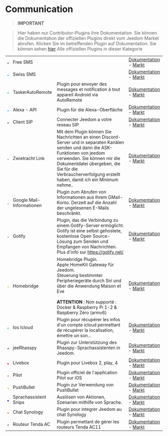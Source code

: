 
# Communication


>**IMPORTANT**

>Hier haben nur Contributor-Plugins ihre Dokumentation. Sie können die Dokumentation der offiziellen Plugins direkt vom Jeedom Market abrufen. Klicken Sie im betreffenden Plugin auf Dokumentation.
>Sie können sehen [hier](https://market.jeedom.com/index.php?v=d&p=market&type=plugin&categorie=communication) Alle offiziellen Plugins in dieser Kategorie

| | | | |
|--- | --- | --- | ---|
|<img src="FreeSms/FreeSms_icon.png" class="pluginLogo" width="100" />|Free SMS||[Dokumentation](https://mika-nt28.github.io/Documentations/FreeSms/#language#/) - [Markt](https://market.jeedom.com/index.php?v=d&p=market_display&id=130)|
|<img src="Swissms/Swissms_icon.png" class="pluginLogo" width="100" />|Swiss SMS||[Dokumentation](https://zyg0m4t1k.github.io/Swissms/#language#/) - [Markt](https://market.jeedom.com/index.php?v=d&p=market_display&id=2302)|
|<img src="TaskerAutoRemote/TaskerAutoRemote_icon.png" class="pluginLogo" width="100" />|TaskerAutoRemote|Plugin pour envoyer des messages et notification à tout appareil Android via AutoRemote|[Dokumentation](https://agp42.github.io/Jeedom-TaskerAutoremote/#language#) - [Markt](https://market.jeedom.com/index.php?v=d&p=market_display&id=3795)|
|<img src="alexaapi/alexaapi_icon.png" class="pluginLogo" width="100" />|Alexa - API|Plugin für die Alexa-Oberfläche|[Dokumentation](http://sigalou-domotique.fr/plugin-jeedom-alexa-api/66-alexa-api-documentation) - [Markt](https://market.jeedom.com/index.php?v=d&p=market_display&id=3614)|
|<img src="clientSIP/clientSIP_icon.png" class="pluginLogo" width="100" />|Client SIP|Connecter Jeedom a votre reseau SIP|[Dokumentation](https://mika-nt28.github.io/Documentations/clientSIP/#language#/) - [Markt](https://market.jeedom.com/index.php?v=d&p=market_display&id=3038)|
|<img src="discordlink/discordlink_icon.png" class="pluginLogo" width="100" />|Zwietracht Link|Mit dem Plugin können Sie Nachrichten an einen Discord-Server und in separaten Kanälen senden und dann die ASK-Funktionen von jeedom verwenden. Sie können mir die Dokumentdatei übergeben, die Sie für die Verbraucherverfolgung erstellt haben, damit ich ein Minimum nehme..|[Dokumentation](https://trmaud.github.io/Docs/discordlink/de_DE/) - [Markt](https://market.jeedom.com/index.php?v=d&p=market_display&id=3938)|
|<img src="gmailinfo/gmailinfo_icon.png" class="pluginLogo" width="100" />|Google Mail-Informationen|Plugin zum Abrufen von Informationen aus Ihrem GMail-Konto. Derzeit auf die Anzahl der ungelesenen E-Mails beschränkt.|[Dokumentation]() - [Markt](https://market.jeedom.com/index.php?v=d&p=market_display&id=258)|
|<img src="gotify/gotify_icon.png" class="pluginLogo" width="100" />|Gotify|Plugin, das die Verbindung zu einem Gotify-Server ermöglicht. Gotify ist eine selbst gehostete, kostenlose Open Source-Lösung zum Senden und Empfangen von Nachrichten. Plus d'info sur https://gotify.net/|[Dokumentation](https://mips2648.github.io/jeedom-plugins-docs/gotify/#language#/) - [Markt](https://market.jeedom.com/index.php?v=d&p=market_display&id=3774)|
|<img src="homebridge/homebridge_icon.png" class="pluginLogo" width="100" />|Homebridge|Homebridge Plugin.<br/>Apple HomeKit Gateway für Jeedom.<br/>Steuerung bestimmter Peripheriegeräte durch Siri und über die Anwendung Maison et Eve<br/><br/><b>ATTENTION</b> : Non supporté : Docker & Raspberry Pi 1-2 & Raspberry Zéro (armv6)|[Dokumentation](https://nebzhb.github.io/jeedom_docs/plugins/homebridge/#language#/) - [Markt](https://market.jeedom.com/index.php?v=d&p=market_display&id=2983)|
|<img src="ioscloud/ioscloud_icon.png" class="pluginLogo" width="100" />|Ios Icloud|Plugin pour récupérer les infos d'un compte icloud permettant de récupérer la localisation, émettre un son...|[Dokumentation](https://zyg0m4t1k.github.io/ioscloud/#language#/) - [Markt](https://market.jeedom.com/index.php?v=d&p=market_display&id=3131)|
|<img src="jeerhasspy/jeerhasspy_icon.png" class="pluginLogo" width="100" />|jeeRhasspy|Plugin zur Unterstützung des Rhasspy-Sprachassistenten in Jeedom.|[Dokumentation](https://kiboost.github.io/jeedom_docs/plugins/jeerhasspy/de_DE/) - [Markt](https://market.jeedom.com/index.php?v=d&p=market_display&id=3869)|
|<img src="livebox/livebox_icon.png" class="pluginLogo" width="100" />|Livebox|Plugin pour Livebox 2, play, 4|[Dokumentation](https://jmvedrine.github.io/plugin-livebox/#language#/) - [Markt](https://market.jeedom.com/index.php?v=d&p=market_display&id=1076)|
|<img src="pilot/pilot_icon.png" class="pluginLogo" width="100" />|Pilot|Plugin officiel de l'application Pilot sur iOS|[Dokumentation](https://patrickferreira.github.io/PilotJeedom/#language#/) - [Markt](https://market.jeedom.com/index.php?v=d&p=market_display&id=3220)|
|<img src="pushbullet/pushbullet_icon.png" class="pluginLogo" width="100" />|PushBullet|Plugin zur Verwendung von PushBullet|[Dokumentation]() - [Markt](https://market.jeedom.com/index.php?v=d&p=market_display&id=251)|
|<img src="snips/snips_icon.png" class="pluginLogo" width="100" />|Sprachassistent Snips|Auslösen von Aktionen, Szenarien mithilfe von Sprache. |[Dokumentation](https://docs.snips.ai/guides/raspberrypi/jeedom/fr) - [Markt](https://market.jeedom.com/index.php?v=d&p=market_display&id=3419)|
|<img src="synologychat/synologychat_icon.png" class="pluginLogo" width="100" />|Chat Synology|Plugin pour integrer Jeedom au chat Synology|[Dokumentation](https://jeedom.github.io/plugin-synologychat/#language#/) - [Markt](https://market.jeedom.com/index.php?v=d&p=market_display&id=2916)|
|<img src="tendaac/tendaac_icon.png" class="pluginLogo" width="100" />|Routeur Tenda AC|Plugin permettant de gérer les routeurs Tenda AC11|[Dokumentation](https://flobul.github.io/TendaAC/#language#/) - [Markt](https://market.jeedom.com/index.php?v=d&p=market_display&id=3934)|
